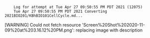        Log for attempt at Tue Apr 27 09:50:55 PM PDT 2021 (12075)
        Tue Apr 27 09:50:55 PM PDT 2021 Converting 2021BIO201/KBhBIO101CellCycle.md...
[WARNING] Could not fetch resource 'Screen%20Shot%202020-11-09%20at%203.16.12%20PM.png': replacing image with description
